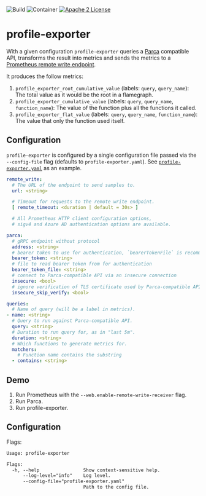 ![Build](https://github.com/polarsignals/profile-exporter/actions/workflows/build.yml/badge.svg)
![Container](https://github.com/polarsignals/profile-exporter/actions/workflows/container.yml/badge.svg)
[![Apache 2 License](https://img.shields.io/badge/license-Apache%202-blue.svg)](LICENSE)

# profile-exporter

With a given configuration `profile-exporter` queries a [Parca](https://parca.dev/) compatible API, transforms the result into metrics and sends the metrics to a [Prometheus remote write endpoint](https://prometheus.io/docs/concepts/remote_write_spec/).

It produces the follow metrics:

1) `profile_exporter_root_cumulative_value` (labels: `query`, `query_name`): The total value as it would be the root in a flamegraph.
2) `profile_exporter_cumulative_value` (labels: `query`, `query_name`, `function_name`): The value of the function plus all the functions it called.
3) `profile_exporter_flat_value` (labels: `query`, `query_name`, `function_name`): The value that only the function used itself.

## Configuration

`profile-exporter` is configured by a single configuration file passed via the `--config-file` flag (defaults to `profile-exporter.yaml`). See [`profile-exporter.yaml`](profile-exporter.yaml) as an example.

```yaml
remote_write:
  # The URL of the endpoint to send samples to.
  url: <string>

  # Timeout for requests to the remote write endpoint.
  [ remote_timeout: <duration | default = 30s> ]

  # All Prometheus HTTP client configuration options,
  # sigv4 and Azure AD authentication options are available.

parca:
  # gRPC endpoint without protocol
  address: <string>
  # bearer token to use for authentication, `bearerTokenFile` is recommended
  bearer_token: <string>
  # file to read bearer token from for authentication
  bearer_token_file: <string>
  # connect to Parca-compatible API via an insecure connection
  insecure: <bool>
  # ignore verification of TLS certificate used by Parca-compatible API
  insecure_skip_verify: <bool>

queries:
  # Name of query (will be a label in metrics).
- name: <string>
  # Query to run against Parca-compatible API.
  query: <string>
  # Duration to run query for, as in "last 5m".
  duration: <string>
  # Which functions to generate metrics for.
  matchers:
    # Function name contains the substring
  - contains: <string>
```

## Demo

1) Run Prometheus with the `--web.enable-remote-write-receiver` flag.
2) Run Parca.
3) Run profile-exporter.

## Configuration

Flags:

[embedmd]:# (dist/help.txt)
```txt
Usage: profile-exporter

Flags:
  -h, --help                Show context-sensitive help.
      --log-level="info"    Log level.
      --config-file="profile-exporter.yaml"
                            Path to the config file.
```

